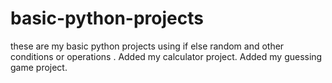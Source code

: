 # basic-python-projects
these are my basic python projects using if else random and other conditions or operations .
Added my calculator project.
Added my guessing game project.
